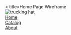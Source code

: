 <!DOCTYPE html>
<html lang="en">
<head>
  <meta charset="UTF-8">
  <meta name="viewport" content="width=device-width, initial-scale=1.0"> < title>Home Page Wireframe</title>
  <link href="https://cdn.jsdelivr.net/npm/bootstrap@5.3.3/dist/css/bootstrap.min.css" rel="stylesheet"    integrity="sha384-QWTKZyjpPEjISv5WaRU9OFeRpok6YctnYmDr5pNlyT2bRjXh0JMhjY6hW+ALEwIH" crossorigin="anonymous">
  <title>Document</title>
</head>
<body>
  <div class="container">
  <!-- first row is navbar -->
    <div class="row">
      <div class="col-8"><img src="trucking_hat.jpg" alt="trucking hat"></div>
      <div class="col"><a href="#">Home</a></div>
      <div class="col"><a href="#">Catalog</a></div>
      <div class="col"><a href="#">About</a></div>
